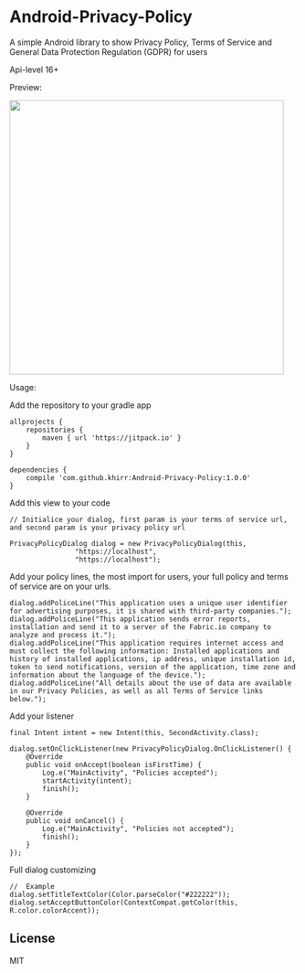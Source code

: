 # Android-Privacy-Policy
A simple Android library to show Privacy Policy, Terms of Service and General Data Protection Regulation (GDPR) for users

Api-level 16+

Preview:

<img src="https://github.com/khirr/Android-Privacy-Policy/blob/master/art/main-view-screenshot.png" width="480">

Usage:

Add the repository to your gradle app
```
allprojects {
    repositories {
        maven { url 'https://jitpack.io' }
    }
}

dependencies {
    compile 'com.github.khirr:Android-Privacy-Policy:1.0.0'
}
```

Add this view to your code
```
// Initialice your dialog, first param is your terms of service url, and second param is your privacy policy url

PrivacyPolicyDialog dialog = new PrivacyPolicyDialog(this,
                "https://localhost",
                "https://localhost");
```

Add your policy lines, the most import for users, your full policy and terms of service are on your urls.
```
dialog.addPoliceLine("This application uses a unique user identifier for advertising purposes, it is shared with third-party companies.");
dialog.addPoliceLine("This application sends error reports, installation and send it to a server of the Fabric.io company to analyze and process it.");
dialog.addPoliceLine("This application requires internet access and must collect the following information: Installed applications and history of installed applications, ip address, unique installation id, token to send notifications, version of the application, time zone and information about the language of the device.");
dialog.addPoliceLine("All details about the use of data are available in our Privacy Policies, as well as all Terms of Service links below.");
```

Add your listener
```
final Intent intent = new Intent(this, SecondActivity.class);

dialog.setOnClickListener(new PrivacyPolicyDialog.OnClickListener() {
    @Override
    public void onAccept(boolean isFirstTime) {
        Log.e("MainActivity", "Policies accepted");
        startActivity(intent);
        finish();
    }

    @Override
    public void onCancel() {
        Log.e("MainActivity", "Policies not accepted");
        finish();
    }
});
```

Full dialog customizing
```
//  Example
dialog.setTitleTextColor(Color.parseColor("#222222"));
dialog.setAcceptButtonColor(ContextCompat.getColor(this, R.color.colorAccent));
```

## License
MIT
